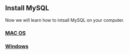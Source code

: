 ## Install MySQL
Now we will learn how to intsall MySQL on your computer.
### [MAC OS](https://)
###  [Windows](https://)  